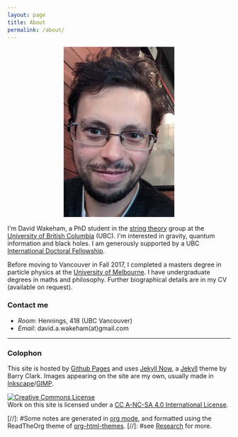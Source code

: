 ```yaml
---
layout: page
title: About
permalink: /about/
---
```


<div style="text-align:center"><img src ="/images/selfie1.png" width="250px" /></div>

I'm David Wakeham, a PhD student in the
[string theory](http://www.phas.ubc.ca/~strings/) group at the
[University of British Columbia](https://www.ubc.ca/) (UBC).
I'm interested in gravity, quantum information and black holes.
I am generously supported by a UBC
[International Doctoral Fellowship](https://www.grad.ubc.ca/campus-community/meet-our-students).

Before moving to Vancouver in Fall 2017, I completed a masters degree
in particle physics at the
[University of Melbourne](https://www.unimelb.edu.au/).
I have undergraduate degrees in maths and philosophy.
Further biographical details are in my CV (available on request).

### Contact me

- *Room*: Hennings, 418 (UBC Vancouver)
- *Email*: david.a.wakeham(at)gmail.com

- - -

### Colophon

This site is hosted by [Github Pages](https://pages.github.com/) and
uses [Jekyll Now](https://github.com/barryclark/jekyll-now), a
[Jekyll](https://jekyllrb.com/) theme by Barry Clark.
Images appearing on the site are my own, usually made in
[Inkscape](https://inkscape.org/en/)/[GIMP](https://www.gimp.org/).

<a rel="license"
href="http://creativecommons.org/licenses/by-nc-sa/4.0/"><img
alt="Creative Commons License" style="border-width:0"
src="https://i.creativecommons.org/l/by-nc-sa/4.0/88x31.png" /></a><br
/>Work on this site is licensed under a <a rel="license"
href="http://creativecommons.org/licenses/by-nc-sa/4.0/">CC A-NC-SA 4.0 International License</a>.

[//]: #Some notes are generated in [org mode](https://orgmode.org/), and formatted using the ReadTheOrg theme of [org-html-themes](https://github.com/fniessen/org-html-themes).
[//]: #see [Research](https://hapax.github.io/research/) for more.
